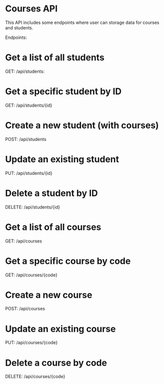 # Courses API

This API includes some endpoints where user can storage data for courses and students.

Endpoints:
# Get a list of all students
GET: /api/students: 
# Get a specific student by ID
GET: /api/students/{id}
# Create a new student (with courses)
POST: /api/students	
# Update an existing student
PUT: /api/students/{id}	
# Delete a student by ID
DELETE: /api/students/{id}	

# Get a list of all courses
GET: /api/courses	
# Get a specific course by code
GET: /api/courses/{code} 
# Create a new course
POST: /api/courses	
# Update an existing course
PUT: /api/courses/{code}
# Delete a course by code
DELETE: /api/courses/{code}	
